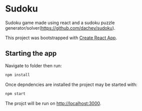 # Sudoku
Sudoku game made using react and a sudoku puzzle generator/solver(https://github.com/dachev/sudoku).

This project was bootstrapped with [Create React App](https://github.com/facebook/create-react-app).

## Starting the app
Navigate to folder then run:
```bash
npm install
```
Once depndencies are installed the project may be started with:
```bash
npm start
```

The projct will be run on [http://localhost:3000](http://localhost:3000).